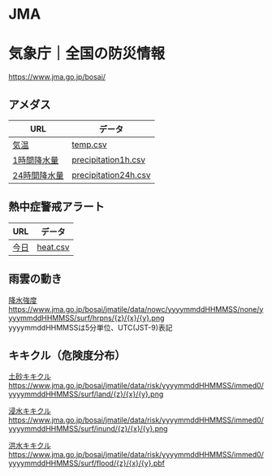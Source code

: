 # JMA
# 気象庁｜全国の防災情報

https://www.jma.go.jp/bosai/

## アメダス
|URL|データ|
|-|-|
|[気温](https://www.jma.go.jp/bosai/map.html#5/34.5/137/&elem=temp&contents=amedas&interval=60)|[temp.csv](https://github.com/Nikkei-Visual-Data-Journalism/JMA/raw/main/temp.csv)|
|[1時間降水量](https://www.jma.go.jp/bosai/map.html#5/34.5/137/&elem=precipitation1h&contents=amedas&interval=60)|[precipitation1h.csv](https://github.com/Nikkei-Visual-Data-Journalism/JMA/raw/main/precipitation1h.csv)|
|[24時間降水量](https://www.jma.go.jp/bosai/map.html#5/34.5/137/&elem=precipitation24h&contents=amedas&interval=60)|[precipitation24h.csv](https://github.com/Nikkei-Visual-Data-Journalism/JMA/raw/main/precipitation24h.csv)|

## 熱中症警戒アラート
|URL|データ|
|-|-|
|[今日](https://www.jma.go.jp/bosai/map.html#5/34.5/137/&contents=heat&term=today)|[heat.csv](https://github.com/Nikkei-Visual-Data-Journalism/JMA/raw/main/heat.csv)|

## 雨雲の動き
[降水強度](https://www.jma.go.jp/bosai/nowc/#zoom:5/lat:35.012002/lon:135.000000/colordepth:normal/elements:hrpns&slmcs&slmcs_fcst)<br>
https://www.jma.go.jp/bosai/jmatile/data/nowc/yyyymmddHHMMSS/none/yyyymmddHHMMSS/surf/hrpns/{z}/{x}/{y}.png<br>
yyyymmddHHMMSSは5分単位、UTC(JST-9)表記

## キキクル（危険度分布）

[土砂キキクル](https://www.jma.go.jp/bosai/risk/#elements:land/zoom:5/lat:35.012002/lon:135.000000/colordepth:normal)<br>
https://www.jma.go.jp/bosai/jmatile/data/risk/yyyymmddHHMMSS/immed0/yyyymmddHHMMSS/surf/land/{z}/{x}/{y}.png

[浸水キキクル](https://www.jma.go.jp/bosai/risk/#zoom:5/lat:35.012002/lon:135.000000/colordepth:normal/elements:inund)<br>
https://www.jma.go.jp/bosai/jmatile/data/risk/yyyymmddHHMMSS/immed0/yyyymmddHHMMSS/surf/inund/{z}/{x}/{y}.png

[洪水キキクル](https://www.jma.go.jp/bosai/risk/#zoom:5/lat:35.012002/lon:135.000000/colordepth:normal/elements:flood)<br>
https://www.jma.go.jp/bosai/jmatile/data/risk/yyyymmddHHMMSS/immed0/yyyymmddHHMMSS/surf/flood/{z}/{x}/{y}.pbf
